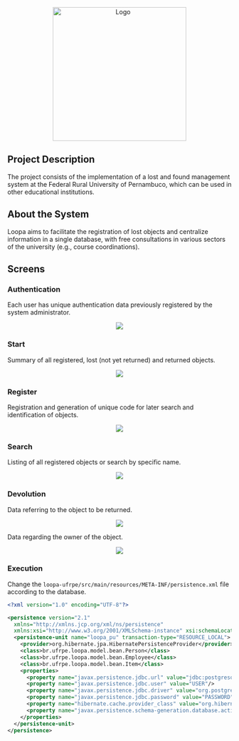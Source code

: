 <p align="center">
  <img src="./images/logo.png" alt="Logo" width="300">
</p>

## Project Description

The project consists of the implementation of a lost and found management system at the Federal Rural University of Pernambuco, which can be used in other educational institutions.

## About the System

Loopa aims to facilitate the registration of lost objects and centralize information in a single database, with free consultations in various sectors of the university (e.g., course coordinations).

## Screens

### Authentication

Each user has unique authentication data previously registered by the system administrator.

<p align="center">
  <img src="./images/01.png">
</p>

### Start

Summary of all registered, lost (not yet returned) and returned objects.

<p align="center">
  <img src="./images/02.png">
</p>

### Register

Registration and generation of unique code for later search and identification of objects.

<p align="center">
  <img src="./images/03.png">
</p>

### Search

Listing of all registered objects or search by specific name.

<p align="center">
  <img src="./images/04.png">
</p>

### Devolution

Data referring to the object to be returned.

<p align="center">
  <img src="./images/05.png">
</p>

Data regarding the owner of the object.

<p align="center">
  <img src="./images/06.png">
</p>

### Execution

Change the `loopa-ufrpe/src/main/resources/META-INF/persistence.xml` file according to the database.

```xml
<?xml version="1.0" encoding="UTF-8"?>

<persistence version="2.1"
  xmlns="http://xmlns.jcp.org/xml/ns/persistence"
  xmlns:xsi="http://www.w3.org/2001/XMLSchema-instance" xsi:schemaLocation="http://xmlns.jcp.org/xml/ns/persistence http://xmlns.jcp.org/xml/ns/persistence/persistence_2_1.xsd">
  <persistence-unit name="loopa_pu" transaction-type="RESOURCE_LOCAL">
    <provider>org.hibernate.jpa.HibernatePersistenceProvider</provider>
    <class>br.ufrpe.loopa.model.bean.Person</class>
    <class>br.ufrpe.loopa.model.bean.Employee</class>
    <class>br.ufrpe.loopa.model.bean.Item</class>
    <properties>
      <property name="javax.persistence.jdbc.url" value="jdbc:postgresql://localhost:5432/DATABASE_NAME"/>
      <property name="javax.persistence.jdbc.user" value="USER"/>
      <property name="javax.persistence.jdbc.driver" value="org.postgresql.Driver"/>
      <property name="javax.persistence.jdbc.password" value="PASSWORD"/>
      <property name="hibernate.cache.provider_class" value="org.hibernate.cache.NoCacheProvider"/>
      <property name="javax.persistence.schema-generation.database.action" value="update"/>
    </properties>
  </persistence-unit>
</persistence>
```
